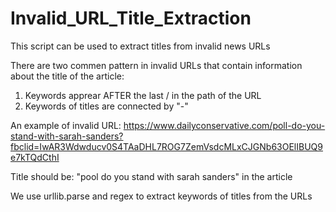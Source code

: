 # Invalid_URL_Title_Extraction
This script can be used to extract titles from invalid news URLs

There are two commen pattern in invalid URLs that contain information about the title of the article:
1. Keywords apprear AFTER the last / in the path of the URL
2. Keywords of titles are connected by "-"

An example of invalid URL: https://www.dailyconservative.com/poll-do-you-stand-with-sarah-sanders?fbclid=IwAR3Wdwducv0S4TAaDHL7ROG7ZemVsdcMLxCJGNb63OElIBUQ9e7kTQdCthI 

Title should be: "pool do you stand with sarah sanders" in the article

We use urllib.parse and regex to extract keywords of titles from the URLs
